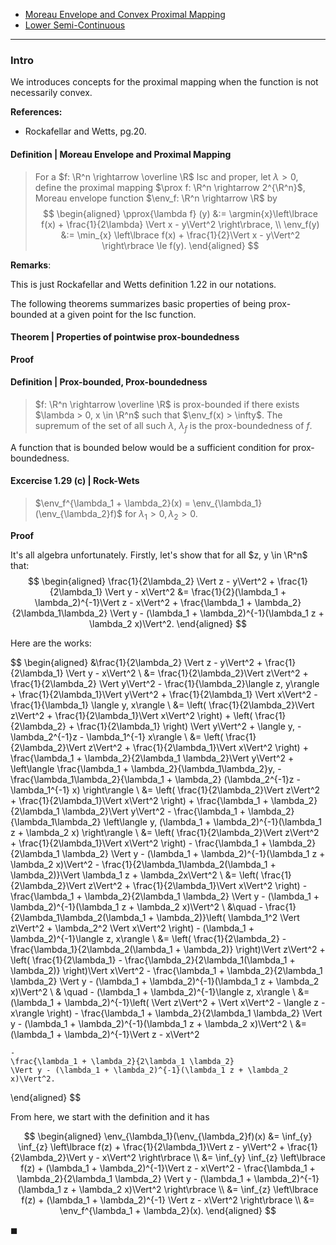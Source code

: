- [Moreau Envelope and Convex Proximal Mapping](Moreau%20Envelope%20and%20Convex%20Proximal%20Mapping.md)
- [Lower Semi-Continuous](../Background/Lower%20Semi-Continuous.md)

---
### **Intro**

We introduces concepts for the proximal mapping when the function is not necessarily convex. 

**References:**
- Rockafellar and Wetts, pg.20. 

#### **Definition | Moreau Envelope and Proximal Mapping**
> For a $f: \R^n \rightarrow \overline \R$ lsc and proper, let $\lambda > 0$, define the proximal mapping $\prox f: \R^n \rightarrow 2^{\R^n}$, Moreau envelope function $\env_f: \R^n \rightarrow \R$ by 
> $$
> \begin{aligned}
>     \pprox{\lambda f} (y) &:= 
>     \argmin{x}\left\lbrace
>         f(x) + \frac{1}{2\lambda} \Vert x - y\Vert^2
>     \right\rbrace,
>     \\
>     \env_f(y) &:= 
>     \min_{x} \left\lbrace
>         f(x) + \frac{1}{2}\Vert x - y\Vert^2
>     \right\rbrace \le f(y). 
> \end{aligned}
> $$


**Remarks**: 


This is just Rockafellar and Wetts definition 1.22 in our notations. 

The following theorems summarizes basic properties of being prox-bounded at a given point for the lsc function. 

#### **Theorem | Properties of pointwise prox-boundedness**
> 
**Proof**


#### **Definition | Prox-bounded, Prox-boundedness**
> $f: \R^n \rightarrow \overline \R$ is prox-bounded if there exists $\lambda > 0, x \in \R^n$ such that $\env_f(x) > \infty$. 
> The supremum of the set of all such $\lambda$, $\lambda_f$ is the prox-boundedness of $f$. 

A function that is bounded below would be a sufficient condition for prox-boundedness. 


#### **Excercise 1.29 (c) | Rock-Wets**
> $\env_f^{\lambda_1 + \lambda_2}(x) = \env_{\lambda_1}(\env_{\lambda_2}f)$ for $\lambda_1 > 0, \lambda_2 > 0$. 

**Proof**

It's all algebra unfortunately. 
Firstly, let's show that for all $z, y \in \R^n$ that: 
$$
\begin{aligned}
    \frac{1}{2\lambda_2} \Vert z - y\Vert^2 + \frac{1}{2\lambda_1} \Vert y - x\Vert^2
    &= 
    \frac{1}{2}(\lambda_1 + \lambda_2)^{-1}\Vert z - x\Vert^2
    + 
    \frac{\lambda_1 + \lambda_2}{2\lambda_1\lambda_2} 
    \Vert y - (\lambda_1 + \lambda_2)^{-1}(\lambda_1 z + \lambda_2 x)\Vert^2. 
\end{aligned}
$$

Here are the works: 

$$
\begin{aligned}
    &\frac{1}{2\lambda_2} \Vert z - y\Vert^2 + \frac{1}{2\lambda_1} \Vert y - x\Vert^2
    \\
    &= \frac{1}{2\lambda_2}\Vert z\Vert^2 + \frac{1}{2\lambda_2} \Vert y\Vert^2
    - \frac{1}{\lambda_2}\langle z, y\rangle 
    + \frac{1}{2\lambda_1}\Vert y\Vert^2 + \frac{1}{2\lambda_1} \Vert x\Vert^2 
    - \frac{1}{\lambda_1} \langle y, x\rangle
    \\
    &= \left(
        \frac{1}{2\lambda_2}\Vert z\Vert^2 + \frac{1}{2\lambda_1}\Vert x\Vert^2
    \right) 
    + \left(
        \frac{1}{2\lambda_2} + \frac{1}{2\lambda_1}
    \right) \Vert y\Vert^2
    + \langle y, - \lambda_2^{-1}z - \lambda_1^{-1} x\rangle
    \\
    &= 
    \left(
        \frac{1}{2\lambda_2}\Vert z\Vert^2 + \frac{1}{2\lambda_1}\Vert x\Vert^2
    \right) 
    + 
    \frac{\lambda_1 + \lambda_2}{2\lambda_1 \lambda_2}\Vert y\Vert^2
    + 
    \left\langle 
        \frac{\lambda_1 + \lambda_2}{\lambda_1\lambda_2}y,
        - \frac{\lambda_1\lambda_2}{\lambda_1 + \lambda_2}
        (\lambda_2^{-1}z - \lambda_1^{-1} x)
    \right\rangle
    \\
    &= 
    \left(
        \frac{1}{2\lambda_2}\Vert z\Vert^2 + \frac{1}{2\lambda_1}\Vert x\Vert^2
    \right) 
    +
    \frac{\lambda_1 + \lambda_2}{2\lambda_1 \lambda_2}\Vert y\Vert^2
    - 
    \frac{\lambda_1 + \lambda_2}{\lambda_1\lambda_2}
    \left\langle 
        y,
        (\lambda_1 + \lambda_2)^{-1}(\lambda_1 z + \lambda_2 x)
    \right\rangle
    \\
    &= 
    \left(
        \frac{1}{2\lambda_2}\Vert z\Vert^2 + \frac{1}{2\lambda_1}\Vert x\Vert^2
    \right) 
    - 
    \frac{\lambda_1 + \lambda_2}{2\lambda_1 \lambda_2} 
    \Vert y - (\lambda_1 + \lambda_2)^{-1}(\lambda_1 z + \lambda_2 x)\Vert^2
    - \frac{1}{2\lambda_1\lambda_2(\lambda_1 + \lambda_2)}\Vert \lambda_1 z + \lambda_2x\Vert^2
    \\
    &= 
    \left(
        \frac{1}{2\lambda_2}\Vert z\Vert^2 + \frac{1}{2\lambda_1}\Vert x\Vert^2
    \right) 
    - 
    \frac{\lambda_1 + \lambda_2}{2\lambda_1 \lambda_2} 
    \Vert y - (\lambda_1 + \lambda_2)^{-1}(\lambda_1 z + \lambda_2 x)\Vert^2
    \\ &\quad 
        - \frac{1}{2\lambda_1\lambda_2(\lambda_1 + \lambda_2)}\left(
            \lambda_1^2 \Vert z\Vert^2 + \lambda_2^2 \Vert x\Vert^2
        \right) - (\lambda_1 + \lambda_2)^{-1}\langle z, x\rangle
    \\
    &= 
    \left(
        \frac{1}{2\lambda_2} - \frac{\lambda_1}{2\lambda_2(\lambda_1 + \lambda_2)}
    \right)\Vert z\Vert^2 
    + 
    \left(
        \frac{1}{2\lambda_1} - \frac{\lambda_2}{2\lambda_1(\lambda_1 + \lambda_2)}
    \right)\Vert x\Vert^2
    - 
    \frac{\lambda_1 + \lambda_2}{2\lambda_1 \lambda_2} 
    \Vert y - (\lambda_1 + \lambda_2)^{-1}(\lambda_1 z + \lambda_2 x)\Vert^2
    \\
        & \quad - (\lambda_1 + \lambda_2)^{-1}\langle z, x\rangle
    \\
    &= 
    (\lambda_1 + \lambda_2)^{-1}\left(
        \Vert z\Vert^2 
        + 
        \Vert x\Vert^2 - \langle z - x\rangle
    \right)
    - 
    \frac{\lambda_1 + \lambda_2}{2\lambda_1 \lambda_2} 
    \Vert y - (\lambda_1 + \lambda_2)^{-1}(\lambda_1 z + \lambda_2 x)\Vert^2
    \\
    &= 
    (\lambda_1 + \lambda_2)^{-1}\Vert z - x\Vert^2
    
    - 
    \frac{\lambda_1 + \lambda_2}{2\lambda_1 \lambda_2} 
    \Vert y - (\lambda_1 + \lambda_2)^{-1}(\lambda_1 z + \lambda_2 x)\Vert^2. 
\end{aligned}
$$

From here, we start with the definition and it has 

$$
\begin{aligned}
    \env_{\lambda_1}(\env_{\lambda_2}f)(x)
    &= 
    \inf_{y} \inf_{z}
    \left\lbrace
        f(z) + \frac{1}{2\lambda_1}\Vert z - y\Vert^2 + \frac{1}{2\lambda_2}\Vert y - x\Vert^2
    \right\rbrace
    \\
    &= 
    \inf_{y} \inf_{z}
    \left\lbrace
        f(z) + (\lambda_1 + \lambda_2)^{-1}\Vert z - x\Vert^2
    - 
    \frac{\lambda_1 + \lambda_2}{2\lambda_1 \lambda_2} 
    \Vert y - (\lambda_1 + \lambda_2)^{-1}(\lambda_1 z + \lambda_2 x)\Vert^2
    \right\rbrace
    \\
    &= \inf_{z} \left\lbrace
        f(z) + (\lambda_1 + \lambda_2)^{-1} \Vert z - x\Vert^2
    \right\rbrace
    \\
    &= \env_f^{\lambda_1 + \lambda_2}(x). 
\end{aligned}
$$

$\blacksquare$

